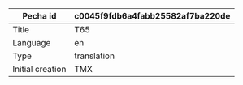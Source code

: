 |Pecha id | c0045f9fdb6a4fabb25582af7ba220de
| --- | --- 
|Title | T65 
|Language | en
|Type | translation
|Initial creation | TMX